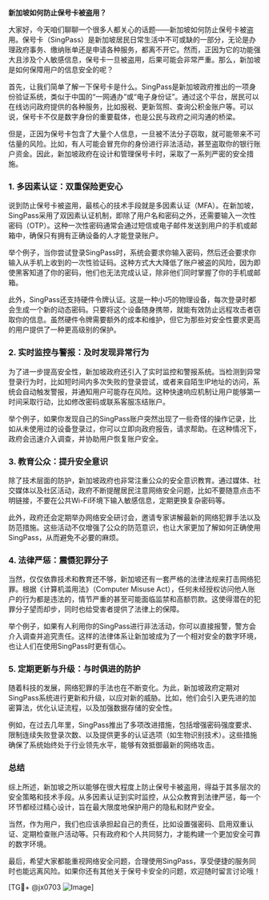 **新加坡如何防止保号卡被盗用？**

大家好，今天咱们聊聊一个很多人都关心的话题——新加坡如何防止保号卡被盗用。保号卡（SingPass）是新加坡居民日常生活中不可或缺的一部分，无论是办理政府事务、缴纳账单还是申请各种服务，都离不开它。然而，正因为它的功能强大且涉及个人敏感信息，保号卡一旦被盗用，后果可能会非常严重。那么，新加坡是如何保障用户的信息安全的呢？

首先，让我们简单了解一下保号卡是什么。SingPass是新加坡政府推出的一项身份验证系统，类似于中国的“一网通办”或“电子身份证”。通过这个平台，居民可以在线访问政府提供的各种服务，比如报税、更新驾照、查询公积金账户等。可以说，保号卡不仅是数字身份的重要载体，也是公民与政府之间沟通的桥梁。

但是，正因为保号卡包含了大量个人信息，一旦被不法分子窃取，就可能带来不可估量的风险。比如，有人可能会冒充你的身份进行非法活动，甚至盗取你的银行账户资金。因此，新加坡政府在设计和管理保号卡时，采取了一系列严密的安全措施。

### 1. **多因素认证：双重保险更安心**

说到防止保号卡被盗用，最核心的技术手段就是多因素认证（MFA）。在新加坡，SingPass采用了双因素认证机制，即除了用户名和密码之外，还需要输入一次性密码（OTP）。这种一次性密码通常会通过短信或电子邮件发送到用户的手机或邮箱中，确保只有拥有正确设备的人才能登录账户。

举个例子，当你尝试登录SingPass时，系统会要求你输入密码，然后还会要求你输入从手机上收到的一次性验证码。这种方式大大降低了账户被盗的风险，因为即使黑客知道了你的密码，他们也无法完成认证，除非他们同时掌握了你的手机或邮箱。

此外，SingPass还支持硬件令牌认证。这是一种小巧的物理设备，每次登录时都会生成一个新的动态密码。只要将这个设备随身携带，就能有效防止远程攻击者窃取你的信息。虽然硬件令牌需要额外的成本和维护，但它为那些对安全性要求更高的用户提供了一种更高级别的保护。

### 2. **实时监控与警报：及时发现异常行为**

为了进一步提高安全性，新加坡政府还引入了实时监控和警报系统。当检测到异常登录行为时，比如短时间内多次失败的登录尝试，或者来自陌生IP地址的访问，系统会自动触发警报，并通知用户可能存在风险。这种快速响应机制让用户能够第一时间采取行动，比如修改密码或联系客服冻结账户。

举个例子，如果你发现自己的SingPass账户突然出现了一些奇怪的操作记录，比如从未使用过的设备登录过，你可以立即向政府报告，请求帮助。在这种情况下，政府会迅速介入调查，并协助用户恢复账户安全。

### 3. **教育公众：提升安全意识**

除了技术层面的防护，新加坡政府也非常注重公众的安全意识教育。通过媒体、社交媒体以及社区活动，政府不断提醒居民注意网络安全问题，比如不要随意点击不明链接，不要在公共Wi-Fi环境下输入敏感信息，定期更换复杂密码等。

此外，政府还会定期举办网络安全研讨会，邀请专家讲解最新的网络犯罪手法以及防范措施。这些活动不仅增强了公众的防范意识，也让大家更加了解如何正确使用SingPass，从而避免不必要的麻烦。

### 4. **法律严惩：震慑犯罪分子**

当然，仅仅依靠技术和教育还不够，新加坡还有一套严格的法律法规来打击网络犯罪。根据《计算机滥用法》（Computer Misuse Act），任何未经授权访问他人账户的行为都是违法的，情节严重的甚至可能面临监禁和高额罚款。这使得潜在的犯罪分子望而却步，同时也给受害者提供了法律上的保障。

举个例子，如果有人利用你的SingPass进行非法活动，你可以直接报警，警方会介入调查并追究责任。这样的法律体系让新加坡成为了一个相对安全的数字环境，也让人们在使用SingPass时更有信心。

### 5. **定期更新与升级：与时俱进的防护**

随着科技的发展，网络犯罪的手法也在不断变化。为此，新加坡政府定期对SingPass系统进行更新和升级，以应对新的威胁。比如，他们会引入更先进的加密算法，优化认证流程，以及加强数据存储的安全性。

例如，在过去几年里，SingPass推出了多项改进措施，包括增强密码强度要求、限制连续失败登录次数、以及提供更多的认证选项（如生物识别技术）。这些措施确保了系统始终处于行业领先水平，能够有效抵御最新的网络攻击。

### 总结

综上所述，新加坡之所以能够在很大程度上防止保号卡被盗用，得益于其多层次的安全策略和技术手段。从多因素认证到实时监控，从公众教育到法律严惩，每一个环节都经过精心设计，旨在最大限度地保护用户的隐私和财产安全。

当然，作为用户，我们也应该承担起自己的责任，比如设置强密码、启用双重认证、定期检查账户活动等。只有政府和个人共同努力，才能构建一个更加安全可靠的数字环境。

最后，希望大家都能重视网络安全问题，合理使用SingPass，享受便捷的服务同时也能远离风险。如果你还有其他关于保号卡安全的问题，欢迎随时留言讨论哦！

[TG💪+ @jx0703 ![Image](https://github.com/user-attachments/assets/dbca1d08-cadb-493c-b0ec-ad6f7a83f270)]